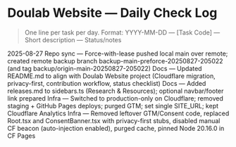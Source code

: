 ﻿# Doulab Website — Daily Check Log

> One line per task per day. Format:
> YYYY-MM-DD — [Task Code] — Short description — Status/notes

2025-08-27 
Repo sync — Force-with-lease pushed local main over remote; created remote backup branch backup-main-preforce-20250827-205022 (and tag backup/origin-main-20250827-205022)
Docs — Updated README.md to align with Doulab Website project (Cloudflare migration, privacy-first, contribution workflow, status checklist)
Docs — Added releases.md to sidebars.ts (Research & Resources); optional navbar/footer link prepared
Infra — Switched to production-only on Cloudflare; removed staging + GitHub Pages deploys; purged GTM; set single SITE_URL; kept Cloudflare Analytics
Infra — Removed leftover GTM/Consent code, replaced Root.tsx and ConsentBanner.tsx with privacy-first stubs, disabled manual CF beacon (auto-injection enabled), purged cache, pinned Node 20.16.0 in CF Pages
